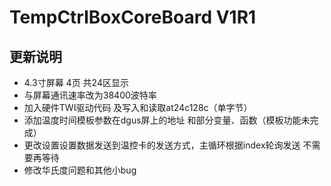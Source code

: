 # TempCtrlBoxCoreBoard V1R1 #

## 更新说明 ##
* 4.3寸屏幕 4页 共24区显示
* 与屏幕通讯速率改为38400波特率
* 加入硬件TWI驱动代码 及写入和读取at24c128c（单字节）
* 添加温度时间模板参数在dgus屏上的地址 和部分变量、函数（模板功能未完成）
* 更改设置设置数据发送到温控卡的发送方式，主循环根据index轮询发送 不需要再等待
* 修改华氏度问题和其他小bug
